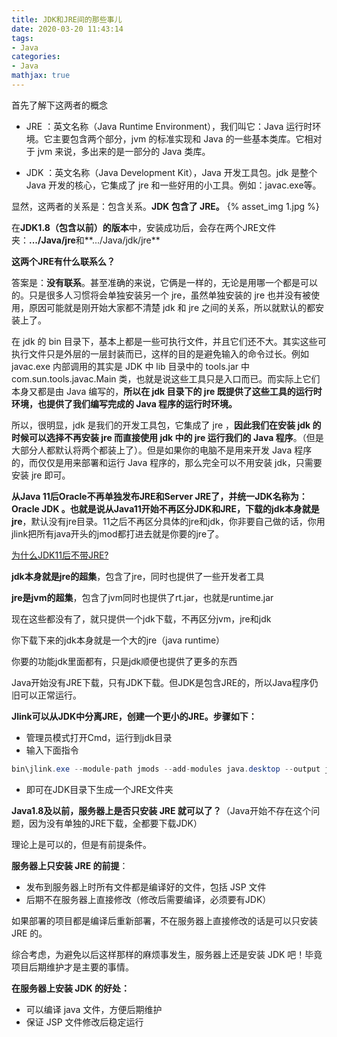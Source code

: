 ```yaml
---
title: JDK和JRE间的那些事儿
date: 2020-03-20 11:43:14
tags:
- Java
categories:
- Java
mathjax: true
---
```


首先了解下这两者的概念

- JRE ：英文名称（Java Runtime Environment），我们叫它：Java 运行时环境。它主要包含两个部分，jvm 的标准实现和 Java 的一些基本类库。它相对于 jvm 来说，多出来的是一部分的 Java 类库。

- JDK ：英文名称（Java Development Kit），Java 开发工具包。jdk 是整个 Java 开发的核心，它集成了 jre 和一些好用的小工具。例如：javac.exe等。


显然，这两者的关系是：包含关系。**JDK 包含了 JRE。**
{% asset_img 1.jpg %}



在**JDK1.8（包含以前）的版本**中，安装成功后，会存在两个JRE文件夹：**.../Java/jre**和**.../Java/jdk/jre**

**这两个JRE有什么联系么？**

答案是：**没有联系**。甚至准确的来说，它俩是一样的，无论是用哪一个都是可以的。只是很多人习惯将会单独安装另一个 jre，虽然单独安装的 jre 也并没有被使用，原因可能就是刚开始大家都不清楚 jdk 和 jre 之间的关系，所以就默认的都安装上了。

在 jdk 的 bin 目录下，基本上都是一些可执行文件，并且它们还不大。其实这些可执行文件只是外层的一层封装而已，这样的目的是避免输入的命令过长。例如 javac.exe 内部调用的其实是 JDK 中 lib 目录中的 tools.jar 中 com.sun.tools.javac.Main 类，也就是说这些工具只是入口而已。而实际上它们本身又都是由 Java 编写的，**所以在 jdk 目录下的 jre 既提供了这些工具的运行时环境，也提供了我们编写完成的 Java 程序的运行时环境。**

所以，很明显，jdk 是我们的开发工具包，它集成了 jre ，**因此我们在安装 jdk 的时候可以选择不再安装 jre 而直接使用 jdk 中的 jre 运行我们的 Java 程序**。（但是大部分人都默认将两个都装上了）。但是如果你的电脑不是用来开发 Java 程序的，而仅仅是用来部署和运行 Java 程序的，那么完全可以不用安装 jdk，只需要安装 jre 即可。

**从Java 11后Oracle不再单独发布JRE和Server JRE了，并统一JDK名称为：Oracle JDK 。**也就是说**从Java11开始不再区分JDK和JRE，下载的jdk本身就是jre**，默认没有jre目录。11之后不再区分具体的jre和jdk，你非要自己做的话，你用jlink把所有java开头的jmod都打进去就是你要的jre了。

[为什么JDK11后不带JRE?](https://www.zhihu.com/question/296351428/answer/500599249)



**jdk本身就是jre的超集**，包含了jre，同时也提供了一些开发者工具

**jre是jvm的超集**，包含了jvm同时也提供了rt.jar，也就是runtime.jar

现在这些都没有了，就只提供一个jdk下载，不再区分jvm，jre和jdk

你下载下来的jdk本身就是一个大的jre（java runtime）

你要的功能jdk里面都有，只是jdk顺便也提供了更多的东西



Java开始没有JRE下载，只有JDK下载。但JDK是包含JRE的，所以Java程序仍旧可以正常运行。



**Jlink可以从JDK中分离JRE，创建一个更小的JRE。步骤如下：**

- 管理员模式打开Cmd，运行到jdk目录
- 输入下面指令

```java
bin\jlink.exe --module-path jmods --add-modules java.desktop --output jre
```

- 即可在JDK目录下生成一个JRE文件夹



**Java1.8及以前，服务器上是否只安装 JRE 就可以了？**（Java开始不存在这个问题，因为没有单独的JRE下载，全都要下载JDK）

理论上是可以的，但是有前提条件。

**服务器上只安装 JRE 的前提**：

- 发布到服务器上时所有文件都是编译好的文件，包括 JSP 文件
- 后期不在服务器上直接修改（修改后需要编译，必须要有JDK）

如果部署的项目都是编译后重新部署，不在服务器上直接修改的话是可以只安装 JRE 的。



综合考虑，为避免以后这样那样的麻烦事发生，服务器上还是安装 JDK 吧！毕竟项目后期维护才是主要的事情。

**在服务器上安装 JDK 的好处：**

- 可以编译 java 文件，方便后期维护
- 保证 JSP 文件修改后稳定运行